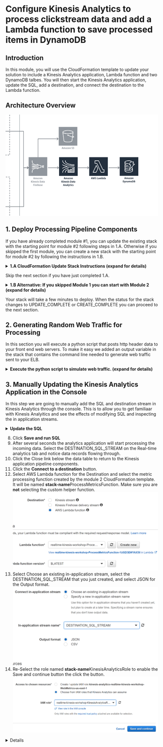 #  Configure Kinesis Analytics to process clickstream data and add a Lambda function to save processed items in DynamoDB

## Introduction

In this module, you will use the CloudFormation template to update your solution to include a Kinesis Analytics application, Lambda function and two DynamoDB talbes.  You will then start the Kinesis Analytics application, update the SQL, add a destination, and connect the destination to the Lambda function.  

## Architecture Overview

![module-1-diagram](../images/module-2.png)

## 1. Deploy Processing Pipeline Components

If you have already completed module #1, you can update the existing stack with the starting point for module #2 following steps in 1.A.  Otherwise if you skipped the first module, you can create a new stack with the starting point for module #2 by following the instructions in 1.B. 

<details>
<summary><strong>1.A CloudFormation Update Stack Instructions (expand for details)</strong></summary><p>

1.	Navigate to the CloudFormation serviice in the AWS Console.
2.  Check the box for the stack you created in module #1.
![Select Stack](../images/2-select-stack.png)
3.  Click Actions and Update Stack from the menu.
![Update Stack](../images/2-update-stack.png)
4.  Click Choose File and select the 2-kinesis-analytics-module-start.yaml from your local module-2 folder cloned from this git repository.
![Choose File](../images/2-choose-file.png)
5.  Click **Next**.
6.  Click **Next**.
7.  Check the box indicating acknowledgement that the stack will create IAM Roles.
![Ack IAM](../images/2-capabilities-iam.png)
8.  Click the **Update** button in the lower right.

</p></details>

Skip the next section if you have just completed 1.A.

<details>
<summary><strong>1.B Alternative: If you skipped Module 1 you can start with Module 2 (expand for details)</strong></summary><p>
If you already deployed a stack from Module 1, **skip this section**.
Otherwise, you can start by launching the Module 2 starting template.  

1.	Right click the **Launch Stack** link below and "open in new tab"

Region| Launch
------|-----
US West (Oregon) | [![Launch Module 2 in ](http://docs.aws.amazon.com/AWSCloudFormation/latest/UserGuide/images/cloudformation-launch-stack-button.png)](https://console.aws.amazon.com/cloudformation/home?region=us-west-2#/stacks/new?stackName=realtime-analytics-workshop&templateURL=https://s3-us-west-2.amazonaws.com/realtime-analytics-workshop/2-kinesis-analytics-module-start.yaml)
US West (N. Virginia) | [![Launch Module 2 in ](http://docs.aws.amazon.com/AWSCloudFormation/latest/UserGuide/images/cloudformation-launch-stack-button.png)](https://console.aws.amazon.com/cloudformation/home?region=us-east-1#/stacks/new?stackName=realtime-analytics-workshop&templateURL=https://s3-us-west-2.amazonaws.com/realtime-analytics-workshop/2-kinesis-analytics-module-start.yaml)

2.	Click **Next** on the Select Template page.
3.	**(Optional)** If you'd like to login to the web servers, select an **SSH Keypair** for this region, select True next to **Enable SSH**, and enter a CIDR block such as `0.0.0.0/0` next to **Enable SSH From**. If you don't have a key pair already created, see ([Creating a key pair using amazon EC2](http://docs.aws.amazon.com/AWSEC2/latest/UserGuide/ec2-key-pairs.html#having-ec2-create-your-key-pair))

![Configuring SSH access](../images/module-1-ssh.png)

![Configuring CloudFormation Stack](../images/module-1-next.png)

4.	Click **Next**.
5.	Click **Next** Again. (skipping IAM advanced section)
6.	On the Review page, check the box to acknowledge that CloudFormation will create IAM resources and click **Create**.

![iam-accept](../images/iam-accept.png)

7. While you wait for the CloudFormation stack to be created, download the CloudFormation template by right-clicking here and selecting **Save Link As...**: ([Module 2 Starting Template](https://s3-us-west-2.amazonaws.com/realtime-analytics-workshop/2-kinesis-analyytics-module-start.yaml))
8. Open the template you just downloaded in a text editor.  If you don't have a text editor, you can download a trial of Sublime Text here: ([Sublime Text](https://www.sublimetext.com))

When you see the stack showing a **CREATE_COMPLETE** status, you are ready to move on to the next step.

</p></details>

Your stack will take a few minutes to deploy.  When the status for the stack changes to UPDATE_COMPLETE or CREATE_COMPLETE you can proceed to the next section. 

## 2. Generating Random Web Traffic for Processing

In this section you will execute a python script that posts http header data to your front end web servers.  To make it easy we added an output variable in the stack that contains the command line needed to generate web traffic sent to your ELB.  

<details>
<summary><strong>Execute the python script to simulate web traffic. (expand for details)</strong></summary><p>

1.  In the AWS Console select CloudFormation to view the Stacks and check the box to the left of your stack that you just updated. 
2.  Select the Outputs tab to display the output variables for your stack. 
3.  Locate the DataGenerator key and copy the Value from the browser.  
<details>
<summary><strong>Example Command (expand for details)</strong></summary>

```bash
	python ./test-beacon.py http://realt-Appli-1P8C8FJ52YGXM-EXAMPLE.us-east-1.elb.amazonaws.com/beacon 20000 0.5
```

*  The first parameter is the address for the load balancer.  Your DNS entry will be different than the example here.
*  The second parameter is the number of requests to send before ending the script.  In this case the script will simulate 20,000 web requests.
*  The last parameter is the amount of time to delay between sending requests.  Using these values the script should generate data for over two hours. 
4.  Open a terminal or command window, naviagte to the 

</details>

</details>

## 3. Manually Updating the Kinesis Analytics Application in the Console 

In this step we are going to manually add the SQL and destination stream in Kinesis Analytics through the console.  This is to allow you to get familiaar with Kinesis Analyitics and see the effects of modifying SQL and inspecting the in application streams.  

<details>
<summary><strong>Update the SQL</strong></summary><p>

1.  Select the Kinesis service in the AWS Console.
2.  Locate the Kinesis analytics applications list you created through CloudFormation which will be prepended with your stack name.  By default it will be named realtime-analytics-workshop-WebMetricsApplication.
3.  Click the application name to display the details for the application.
4.  Notice that the source is the Firehose delivery stream created earlier.
5.  Click on the Go to SQL editor button to open the editor.
![Click SQL Editor](../images/2-SQL-editor.png)
6.  Click Yes, start application to start processing incoming data.
![Click Start Application](../images/2-start-application.png)
7.  In the SQL Editor we will be creating a new stream to collect the output of the other streams and be used as the single output stream for the application. The stream will be named DESTINATION_SQL_STREAM and contain the following columns:
    *   MetricType VARCHAR(16),
    *   EventTimestamp BIGINT,
    *   MetricItem VARCHAR(1024),
    *   UnitValueInt BIGINT,
    *   UnitValueFloat DOUBLE 

<summary><strong>Create In-Application Destination Stream (expand for code)</strong></summary>
Add the following code to the SQL editor
```SQL
CREATE STREAM "DESTINATION_SQL_STREAM"(
    MetricType VARCHAR(16),
    EventTimestamp BIGINT,
    MetricItem VARCHAR(1024),
    UnitValueInt BIGINT,
    UnitValueFloat DOUBLE);
```
</details>

8.  Click **Save and run SQL**
9.  After several seconds the analytics application will start processing the incoming data.  Select the DESTINATION_SQL_STREAM on the Real-time analytics tab and notice data records flowing through.  
10. Click the Close link below the data table to return to the Kinesis application pipeline components.  
11. Click the **Connect to a destination** button. 
12. Select AWS Lambda function for the Destination and select the metric processing function created by the module 2 CloudFormation template.  It will be named <strong>stack-name</strong>ProcessMetricsFunction.  Make sure you are **not** selecting the custom helper function.  
![Select Lambda](../images/2-select-lambda.png)
13. Select Choose an existing in-application stream, select the DESTINATION_SQL_STREAM that you just created, and select JSON for the Output format.
![Select output](../images/2-select-stream.png)
14. Re-Select the role named <strong>stack-name</strong>KinesisAnalyticsRole to enable the Save and continue button the click the button.
![Select role](../images/2-select-role.png)

<details>

### Start next module

Module 3: [Creating a CloudWatch Dashboard](../module-3/README.md)

## License

Copyright 2018 Amazon.com, Inc. or its affiliates. All Rights Reserved.

Licensed under the Apache License, Version 2.0 (the "License"). You may not use this file except in compliance with the License. A copy of the License is located at

http://aws.amazon.com/apache2.0/

or in the "license" file accompanying this file. This file is distributed on an "AS IS" BASIS, WITHOUT WARRANTIES OR CONDITIONS OF ANY KIND, either express or implied. See the License for the specific language governing permissions and limitations under the License.

[Back to the main workshop page](../README.md)
